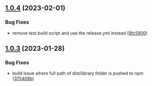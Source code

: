 ## [1.0.4](https://github.com/uzenith360/ngx-package-starter/compare/v1.0.3...v1.0.4) (2023-02-01)


### Bug Fixes

* remove test build script and use the release.yml instead ([9fc5900](https://github.com/uzenith360/ngx-package-starter/commit/9fc5900f58da5b166b68443fca372ea1a51ad994))

## [1.0.3](https://github.com/uzenith360/ngx-package-starter/compare/v1.0.2...v1.0.3) (2023-01-28)


### Bug Fixes

* build issue where full path of dist/library folder is pushed to npm ([375408b](https://github.com/uzenith360/ngx-package-starter/commit/375408b061b6e6c0244b92b440ba3596cdd46f41))
